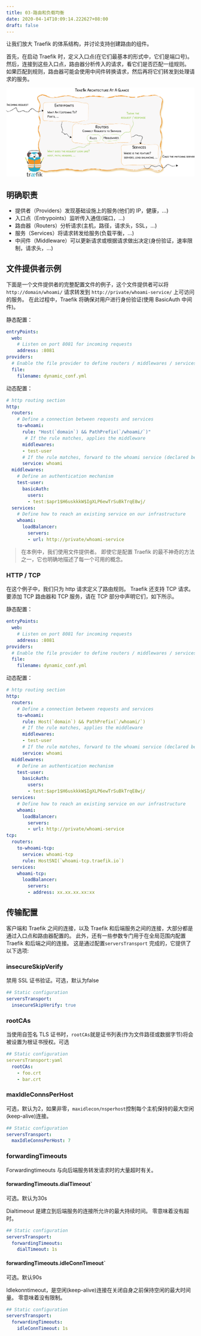 ```yaml
---
title: 03-路由和负载均衡
date: 2020-04-14T10:09:14.222627+08:00
draft: false
---
```


让我们放大 Traefik 的体系结构，并讨论支持创建路由的组件。

首先，在启动 Traefik 时，定义入口点(在它们最基本的形式中，它们是端口号)。 然后，连接到这些入口点，路由器分析传入的请求，看它们是否匹配一组规则。 如果匹配到规则，路由器可能会使用中间件转换请求，然后再将它们转发到处理请求的服务。

![images](/images/architecture-overview.png)

## 明确职责

- 提供者（Providers）发现基础设施上的服务(他们的 IP，健康，...)
- 入口点（Entrypoints）监听传入通信(端口，...)
- 路由器（Routers）分析请求(主机，路径，请求头，SSL，...)
- 服务（Services）将请求转发给服务(负载平衡，...)
- 中间件（Middleware）可以更新请求或根据请求做出决定(身份验证，速率限制，请求头，...)

## 文件提供者示例

下面是一个文件提供者的完整配置文件的例子，这个文件提供者可以将 `http://domain/whoami/` 请求转发到 `http://private/whoami-service/` 上可访问的服务。 在此过程中，Traefik 将确保对用户进行身份验证(使用 BasicAuth 中间件)。

静态配置：

```yaml
entryPoints:
  web:
    # Listen on port 8081 for incoming requests
    address: :8081
providers:
  # Enable the file provider to define routers / middlewares / services in a file
  file:
    filename: dynamic_conf.yml
```

动态配置：

```yaml
# http routing section
http:
  routers:
    # Define a connection between requests and services
    to-whoami:
      rule: "Host(`domain`) && PathPrefix(`/whoami/`)"
       # If the rule matches, applies the middleware
      middlewares:
      - test-user
      # If the rule matches, forward to the whoami service (declared below)
      service: whoami
  middlewares:
    # Define an authentication mechanism
    test-user:
      basicAuth:
        users:
        - test:$apr1$H6uskkkW$IgXLP6ewTrSuBkTrqE8wj/
  services:
    # Define how to reach an existing service on our infrastructure
    whoami:
      loadBalancer:
        servers:
        - url: http://private/whoami-service
```

> 在本例中，我们使用文件提供者。 即使它是配置 Traefik 的最不神奇的方法之一，它也明确地描述了每一个可用的概念。

### HTTP / TCP

在这个例子中，我们只为 http 请求定义了路由规则。 Traefik 还支持 TCP 请求。 要添加 TCP 路由器和 TCP 服务，请在 TCP 部分中声明它们，如下所示。

静态配置：

```yaml
entryPoints:
  web:
    # Listen on port 8081 for incoming requests
    address: :8081
providers:
  # Enable the file provider to define routers / middlewares / services in a file
  file:
    filename: dynamic_conf.yml
```

动态配置：

```yaml
# http routing section
http:
  routers:
    # Define a connection between requests and services
    to-whoami:
      rule: Host(`domain`) && PathPrefix(`/whoami/`)
      # If the rule matches, applies the middleware
      middlewares:
      - test-user
      # If the rule matches, forward to the whoami service (declared below)
      service: whoami
  middlewares:
    # Define an authentication mechanism
    test-user:
      basicAuth:
        users:
        - test:$apr1$H6uskkkW$IgXLP6ewTrSuBkTrqE8wj/
  services:
    # Define how to reach an existing service on our infrastructure
    whoami:
      loadBalancer:
        servers:
        - url: http://private/whoami-service
tcp:
  routers:
    to-whoami-tcp:
      service: whoami-tcp
      rule: HostSNI(`whoami-tcp.traefik.io`)
  services:
    whoami-tcp:
      loadBalancer:
        servers:
        - address: xx.xx.xx.xx:xx
```

## 传输配置

客户端和 Traefik 之间的连接，以及 Traefik 和后端服务之间的连接，大部分都是通过入口点和路由器配置的。 此外，还有一些参数专门用于在全局范围内配置 Traefik 和后端之间的连接。 这是通过配置`serversTransport` 完成的，它提供了以下选项:

### insecureSkipVerify

禁用 SSL 证书验证。可选，默认为false

```yaml
## Static configuration
serversTransport:
  insecureSkipVerify: true
```

### rootCAs

当使用自签名 TLS 证书时，`rootCAs`就是证书列表(作为文件路径或数据字节)将会被设置为根证书授权。可选

```yaml
## Static configuration
serversTransport:yaml
  rootCAs:
    - foo.crt
    - bar.crt
```

### maxIdleConnsPerHost

可选，默认为2，如果非零，`maxidlecon/nsperhost`控制每个主机保持的最大空闲(keep-alive)连接。

```yaml
## Static configuration
serversTransport:
  maxIdleConnsPerHost: 7
```

### forwardingTimeouts

Forwardingtimeouts 与向后端服务转发请求时的大量超时有关。

#### forwardingTimeouts.dialTimeout`

可选。默认为30s

Dialtimeout 是建立到后端服务的连接所允许的最大持续时间。 零意味着没有超时。

```yaml
## Static configuration
serversTransport:
  forwardingTimeouts:
    dialTimeout: 1s
```

#### forwardingTimeouts.idleConnTimeout`

可选。默认90s

Idlekonntimeout，是空闲(keep-alive)连接在关闭自身之前保持空闲的最大时间量。 零意味着没有限制。

```yaml
## Static configuration
serversTransport:
  forwardingTimeouts:
    idleConnTimeout: 1s
```
